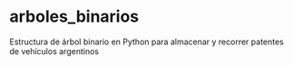 # arboles_binarios
Estructura de árbol binario en Python para almacenar y recorrer patentes de vehículos argentinos
